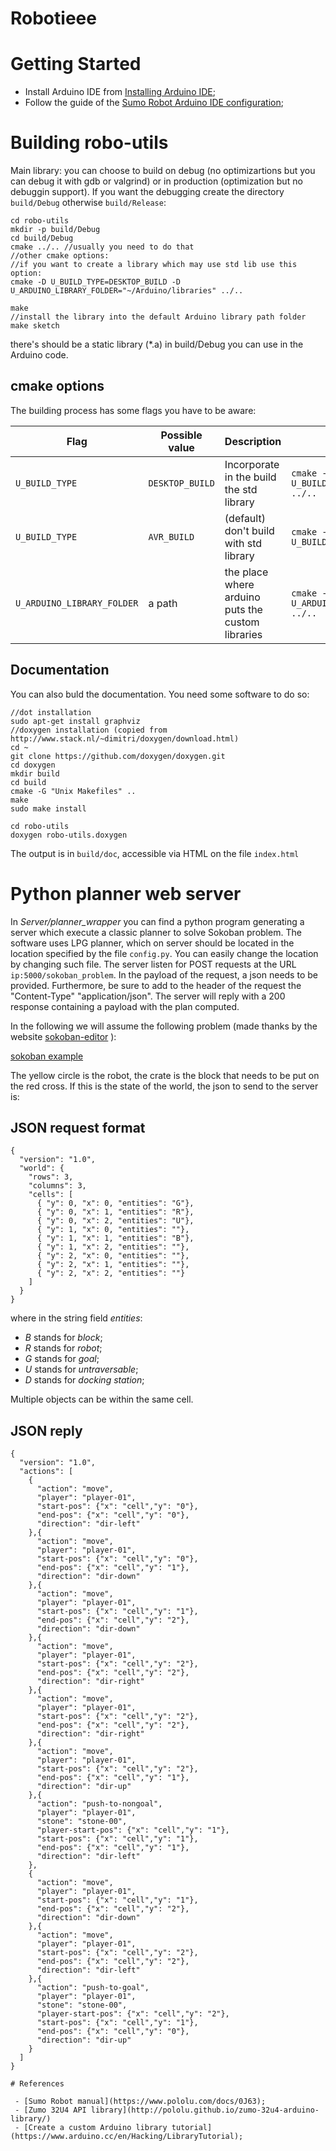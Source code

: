 # Robotieee

# Getting Started

 - Install Arduino IDE from [Installing Arduino IDE](https://www.arduino.cc/en/Guide/Linux);
 - Follow the guide of the [Sumo Robot Arduino IDE configuration](https://www.pololu.com/docs/0J63/5.2);


# Building robo-utils

Main library: you can choose to build on debug (no optimizartions but you can debug it with gdb or valgrind) or in production (optimization but no debuggin support).
If you want the debugging create the directory `build/Debug` otherwise `build/Release`:

```
cd robo-utils
mkdir -p build/Debug
cd build/Debug
cmake ../.. //usually you need to do that
//other cmake options:
//if you want to create a library which may use std lib use this option:
cmake -D U_BUILD_TYPE=DESKTOP_BUILD -D U_ARDUINO_LIBRARY_FOLDER="~/Arduino/libraries" ../..

make
//install the library into the default Arduino library path folder
make sketch
```

there's should be a static library (*.a) in build/Debug you can use in the Arduino code. 

## cmake options

The building process has some flags you have to be aware:

|Flag				|Possible value		|Description						|Example					|
|-------------------------------|-----------------------|-------------------------------------------------------|-----------------------------------------------|
|`U_BUILD_TYPE`			|`DESKTOP_BUILD`	|Incorporate in the build the std library		|`cmake -D U_BUILD_TYPE=DESKTOP_BUILD  ../..`	|
|`U_BUILD_TYPE`			|`AVR_BUILD`		|(default) don't build with std library			|`cmake -D U_BUILD_TYPE=AVR_BUILD  ../..`	|
|`U_ARDUINO_LIBRARY_FOLDER`	|a path			|the place where arduino puts the custom libraries	|`cmake -D U_ARDUINO_LIBRARY_FOLDER="a/p" ../..`|

## Documentation

You can also buld the documentation. You need some software to do so:

```
//dot installation
sudo apt-get install graphviz
//doxygen installation (copied from http://www.stack.nl/~dimitri/doxygen/download.html)
cd ~
git clone https://github.com/doxygen/doxygen.git
cd doxygen
mkdir build
cd build
cmake -G "Unix Makefiles" ..
make
sudo make install
```

```
cd robo-utils
doxygen robo-utils.doxygen
```

The output is in `build/doc`, accessible via HTML on the file `index.html`

# Python planner web server

In *Server/planner_wrapper* you can find a python program generating a server which execute a classic planner to solve Sokoban problem.
The software uses LPG planner, which on server should be located in the location specified by the file `config.py`. You can easily change the location by changing such file. The server listen for POST requests at the URL `ip:5000/sokoban_problem`. In the payload of the request, a json needs to be provided. Furthermore, be sure to add to the header of the request the "Content-Type" "application/json". The server will reply with a 200 response containing a payload with the plan computed.

In the following we will assume the following problem (made thanks by the website [sokoban-editor](https://deificx.github.io/sokoban-editor/) ):

[sokoban example](https://github.com/STB1019/Robotieee/images/sokobanExample.PNG "Sokoban example")

The yellow circle is the robot, the crate is the block that needs to be put on the red cross. If this is the state of the world, the json to send to the server is:

## JSON request format

```
{
  "version": "1.0",
  "world": {
    "rows": 3,
    "columns": 3,
    "cells": [
      { "y": 0, "x": 0, "entities": "G"},
      { "y": 0, "x": 1, "entities": "R"},
      { "y": 0, "x": 2, "entities": "U"},
      { "y": 1, "x": 0, "entities": ""},
      { "y": 1, "x": 1, "entities": "B"},
      { "y": 1, "x": 2, "entities": ""},
      { "y": 2, "x": 0, "entities": ""},
      { "y": 2, "x": 1, "entities": ""},
      { "y": 2, "x": 2, "entities": ""}
    ]
  }
}
```

where in the string field *entities*:

 - *B* stands for *block*;
 - *R* stands for *robot*;
 - *G* stands for *goal*;
 - *U* stands for *untraversable*;
 - *D* stands for *docking station*;

Multiple objects can be within the same cell.

## JSON reply

```
{
  "version": "1.0",
  "actions": [
    {
      "action": "move",
      "player": "player-01",
      "start-pos": {"x": "cell","y": "0"},
      "end-pos": {"x": "cell","y": "0"},
      "direction": "dir-left"
    },{
      "action": "move",
      "player": "player-01",
      "start-pos": {"x": "cell","y": "0"},
      "end-pos": {"x": "cell","y": "1"},
      "direction": "dir-down"
    },{
      "action": "move",
      "player": "player-01",
      "start-pos": {"x": "cell","y": "1"},
      "end-pos": {"x": "cell","y": "2"},
      "direction": "dir-down"
    },{
      "action": "move",
      "player": "player-01",
      "start-pos": {"x": "cell","y": "2"},
      "end-pos": {"x": "cell","y": "2"},
      "direction": "dir-right"
    },{
      "action": "move",
      "player": "player-01",
      "start-pos": {"x": "cell","y": "2"},
      "end-pos": {"x": "cell","y": "2"},
      "direction": "dir-right"
    },{
      "action": "move",
      "player": "player-01",
      "start-pos": {"x": "cell","y": "2"},
      "end-pos": {"x": "cell","y": "1"},
      "direction": "dir-up"
    },{
      "action": "push-to-nongoal",
      "player": "player-01",
      "stone": "stone-00",
      "player-start-pos": {"x": "cell","y": "1"},
      "start-pos": {"x": "cell","y": "1"},
      "end-pos": {"x": "cell","y": "1"},
      "direction": "dir-left"
    },
    {
      "action": "move",
      "player": "player-01",
      "start-pos": {"x": "cell","y": "1"},
      "end-pos": {"x": "cell","y": "2"},
      "direction": "dir-down"
    },{
      "action": "move",
      "player": "player-01",
      "start-pos": {"x": "cell","y": "2"},
      "end-pos": {"x": "cell","y": "2"},
      "direction": "dir-left"
    },{
      "action": "push-to-goal",
      "player": "player-01",
      "stone": "stone-00",
      "player-start-pos": {"x": "cell","y": "2"},
      "start-pos": {"x": "cell","y": "1"},
      "end-pos": {"x": "cell","y": "0"},
      "direction": "dir-up"
    }
  ]
}

# References

 - [Sumo Robot manual](https://www.pololu.com/docs/0J63);
 - [Zumo 32U4 API library](http://pololu.github.io/zumo-32u4-arduino-library/)
 - [Create a custom Arduino library tutorial](https://www.arduino.cc/en/Hacking/LibraryTutorial);
